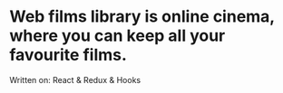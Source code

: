 # Web films library is online cinema, where you can keep all your favourite films. 

Written on: React & Redux & Hooks
